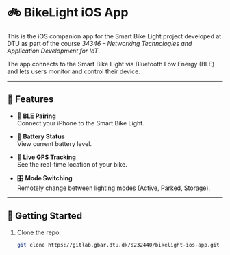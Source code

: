 # 🚲 BikeLight iOS App

This is the iOS companion app for the Smart Bike Light project developed at DTU as part of the course *34346 – Networking Technologies and Application Development for IoT*.

The app connects to the Smart Bike Light via Bluetooth Low Energy (BLE) and lets users monitor and control their device.

---

## 📱 Features

- 🔗 **BLE Pairing**  
  Connect your iPhone to the Smart Bike Light.

- 🔋 **Battery Status**  
  View current battery level.

- 📍 **Live GPS Tracking**  
  See the real-time location of your bike.

- 🎛 **Mode Switching**  
  Remotely change between lighting modes (Active, Parked, Storage).

---

## 🚀 Getting Started

1. Clone the repo:
   ```bash
   git clone https://gitlab.gbar.dtu.dk/s232440/bikelight-ios-app.git
